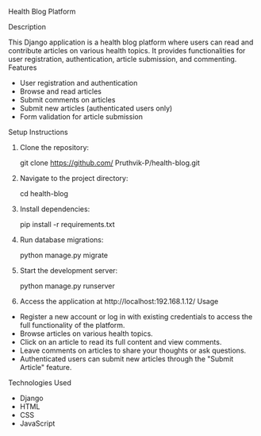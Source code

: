 Health Blog Platform

 Description

This Django application is a health blog platform where users can read and contribute articles on various health topics. It provides functionalities for user registration, authentication, article submission, and commenting.
Features

- User registration and authentication
- Browse and read articles
- Submit comments on articles
- Submit new articles (authenticated users only)
- Form validation for article submission

Setup Instructions

1. Clone the repository:

   
   git clone https://github.com/ Pruthvik-P/health-blog.git
   

2. Navigate to the project directory:

   
   cd health-blog
   

3. Install dependencies:

   
   pip install -r requirements.txt
   

4. Run database migrations:

   
   python manage.py migrate
   

5. Start the development server:

   
   python manage.py runserver
   

6. Access the application at http://localhost:192.168.1.12/
Usage

- Register a new account or log in with existing credentials to access the full functionality of the platform.
- Browse articles on various health topics.
- Click on an article to read its full content and view comments.
- Leave comments on articles to share your thoughts or ask questions.
- Authenticated users can submit new articles through the "Submit Article" feature.

Technologies Used

- Django
- HTML
- CSS
- JavaScript
